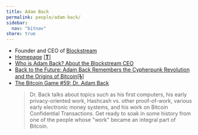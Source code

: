 ```yaml
---
title: Adam Back
permalink: people/adam-back/
sidebar:
  nav: "bitnav" 
share: true
---
```


* Founder and CEO of [Blockstream](https://blockstream.com/)
* [Homepage](http://www.cypherspace.org/adam/) [[**T**](https://twitter.com/adam3us)]
* [Who is Adam Back? About the Blockstream CEO](https://thebitcoinnews.com/who-is-adam-back-about-the-blockstream-ceo/)
* [Back to the Future: Adam Back Remembers the Cypherpunk Revolution and the Origins of Bitcoin](https://www.bitcoin.kn/2015/09/why-dr-adam-back-so-legendary/)[[**ϟ**](https://bitcoinmagazine.com/articles/back-future-adam-back-remembers-cypherpunk-revolution-origins-bitcoin-1441741053/)]
* [The Bitcoin Game #59: Dr. Adam Back](https://letstalkbitcoin.com/blog/post/the-bitcoin-game-59-dr-adam-back)
  >  Dr. Back talks about topics such as his first computers, his early privacy-oriented work, Hashcash vs. other proof-of-work, various early electronic money systems, and his work on Bitcoin Confidential Transactions. Get ready to soak in some history from one of the people whose "work" became an integral part of Bitcoin.
